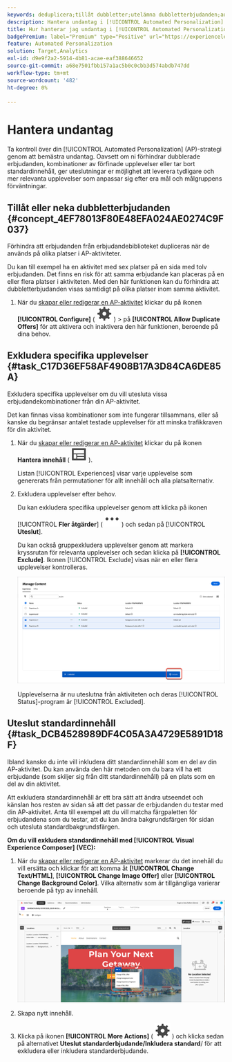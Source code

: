 ```yaml
---
keywords: deduplicera;tillåt dubbletter;utelämna dubbletterbjudanden;automatiserad personalisering;tillåt inte dubbletterbjudanden;exkludera;standardinnehåll;
description: Hantera undantag i [!UICONTROL Automated Personalization] (AP)-aktiviteter.
title: Hur hanterar jag undantag i [!UICONTROL Automated Personalization] aktiviteter?
badgePremium: label="Premium" type="Positive" url="https://experienceleague.adobe.com/docs/target/using/introduction/intro.html?lang=sv-SE#premium newtab=true" tooltip="Se vad som ingår i Target Premium."
feature: Automated Personalization
solution: Target,Analytics
exl-id: d9e9f2a2-5914-4b81-acae-eaf388646652
source-git-commit: a68e7501fbb157a1ac5b0c0cbb3d574abdb747dd
workflow-type: tm+mt
source-wordcount: '482'
ht-degree: 0%

---
```


# Hantera undantag

Ta kontroll över din [!UICONTROL Automated Personalization] (AP)-strategi genom att bemästra undantag. Oavsett om ni förhindrar dubblerade erbjudanden, kombinationer av förfinade upplevelser eller tar bort standardinnehåll, ger uteslutningar er möjlighet att leverera tydligare och mer relevanta upplevelser som anpassar sig efter era mål och målgruppens förväntningar.

## Tillåt eller neka dubbletterbjudanden {#concept_4EF78013F80E48EFA024AE0274C9F037}

Förhindra att erbjudanden från erbjudandebiblioteket dupliceras när de används på olika platser i AP-aktiviteter.

Du kan till exempel ha en aktivitet med sex platser på en sida med tolv erbjudanden. Det finns en risk för att samma erbjudande kan placeras på en eller flera platser i aktiviteten. Med den här funktionen kan du förhindra att dubbletterbjudanden visas samtidigt på olika platser inom samma aktivitet.

1. När du [skapar eller redigerar en AP-aktivitet](/help/main/c-activities/t-automated-personalization/create-ap-activity.md) klickar du på ikonen **[!UICONTROL Configure]** ( ![ikonen Konfigurera](/help/main/assets/icons/Setting.svg) ) > på **[!UICONTROL Allow Duplicate Offers]** för att aktivera och inaktivera den här funktionen, beroende på dina behov.

## Exkludera specifika upplevelser {#task_C17D36EF58AF4908B17A3D84CA6DE85A}

Exkludera specifika upplevelser om du vill utesluta vissa erbjudandekombinationer från din AP-aktivitet.

Det kan finnas vissa kombinationer som inte fungerar tillsammans, eller så kanske du begränsar antalet testade upplevelser för att minska trafikkraven för din aktivitet.

1. När du [skapar eller redigerar en AP-aktivitet](/help/main/c-activities/t-automated-personalization/create-ap-activity.md) klickar du på ikonen **Hantera innehåll** ( ![ikonen Hantera innehåll](/help/main/assets/icons/Experience.svg) ).

   Listan [!UICONTROL Experiences] visar varje upplevelse som genererats från permutationer för allt innehåll och alla platsalternativ.

1. Exkludera upplevelser efter behov.

   Du kan exkludera specifika upplevelser genom att klicka på ikonen [!UICONTROL **Fler åtgärder**] ( ![ikonen Fler åtgärder](/help/main/assets/icons/MoreSmall.svg) ) och sedan på [!UICONTROL **Uteslut**].

   Du kan också gruppexkludera upplevelser genom att markera kryssrutan för relevanta upplevelser och sedan klicka på **[!UICONTROL Exclude]**. Ikonen [!UICONTROL Exclude] visas när en eller flera upplevelser kontrolleras.

   ![Gruppexkludera upplevelser](/help/main/c-activities/t-automated-personalization/assets/exclude1.png)

   Upplevelserna är nu uteslutna från aktiviteten och deras [!UICONTROL Status]-program är [!UICONTROL Excluded].

## Uteslut standardinnehåll {#task_DCB4528989DF4C05A3A4729E5891D18F}

Ibland kanske du inte vill inkludera ditt standardinnehåll som en del av din AP-aktivitet. Du kan använda den här metoden om du bara vill ha ett erbjudande (som skiljer sig från ditt standardinnehåll) på en plats som en del av din aktivitet.

Att exkludera standardinnehåll är ett bra sätt att ändra utseendet och känslan hos resten av sidan så att det passar de erbjudanden du testar med din AP-aktivitet. Anta till exempel att du vill matcha färgpaletten för erbjudandena som du testar, att du kan ändra bakgrundsfärgen för sidan och utesluta standardbakgrundsfärgen.

**Om du vill exkludera standardinnehåll med [!UICONTROL Visual Experience Composer] (VEC):**

1. När du [skapar eller redigerar en AP-aktivitet](/help/main/c-activities/t-automated-personalization/create-ap-activity.md) markerar du det innehåll du vill ersätta och klickar för att komma åt **[!UICONTROL Change Text/HTML]**, **[!UICONTROL Change Image Offer]** eller **[!UICONTROL Change Background Color]**. Vilka alternativ som är tillgängliga varierar beroende på typ av innehåll.

   ![Ändra alternativ](/help/main/c-activities/t-automated-personalization/assets/options.png)
1. Skapa nytt innehåll.

1. Klicka på ikonen **[!UICONTROL More Actions]** ( ![Fler åtgärder](/help/main/assets/icons/Setting.svg) ) och klicka sedan på alternativet **Uteslut standarderbjudande/Inkludera standard**/ för att exkludera eller inkludera standarderbjudande.

   <!-- Depending on the content or offer type, the [!UICONTROL Include] checkbox is in a slightly different place. 

   For Text/HTML content: 

   ![Include checkbox in Edit Text/HTML dialog box](/help/main/c-activities/t-automated-personalization/assets/exclude_content_vec_1a.png)

   For Image/Video content: 

   ![Include checkbox in Select Content dialog box](/help/main/c-activities/t-automated-personalization/assets/exclude_content_vec_2a.png)

   For background color: 

   ![Include checkbox in Edit Background Color dialog box](/help/main/c-activities/t-automated-personalization/assets/exclude_content_vec_3a.png)-->

<!-- 1. Click **[!UICONTROL Save]**.

   You can see the experiences created from the offers you specified under [!UICONTROL Manage Content]. You notice that no experiences are created in [!UICONTROL Manage Content] using the default offer you excluded. 

   ![exclude_content_vec_4 image](assets/exclude_content_vec_4.png)

**To exclude default content using the [!UICONTROL Form-Based Experience Composer]:** 

1. While creating or editing an AP activity, click **[!UICONTROL Change Text/HTML]** or **[!UICONTROL Change Image Offer]** under **[!UICONTROL Content]**. 
1. In the dialog box, create your new content and uncheck **[!UICONTROL Include]** to the right of the default content (or uncheck the Default Image/Video in the [!UICONTROL Select Content] screen). 

   Depending on the content or offer type, the [!UICONTROL Include] checkbox is in a slightly different place. 

   For Text/HTML content: 

   ![exclude_content_form_1 image](assets/exclude_content_form_1.png)

   For Image/Video content: 

   ![exclude_content_form_2 image](assets/exclude_content_form_2.png)

1. Click **[!UICONTROL Save]**. 

   You can see the experiences created from the offers you specified under [!UICONTROL Manage Content]. You notice that no experiences are created in [!UICONTROL Manage Content] using the default offer you excluded. 

   ![exclude_content_form_3 image](assets/exclude_content_form_3.png)-->
